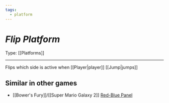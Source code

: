```yaml
---
tags:
  - platform
---
```

# _Flip Platform_

Type: [[Platforms]]

----

Flips which side is active when [[Player|player]] [[Jump|jumps]]


## Similar in other games

* [[Bower's Fury]]/[[Super Mario Galaxy 2]] [Red-Blue Panel](https://www.mariowiki.com/Red-Blue_Panel)